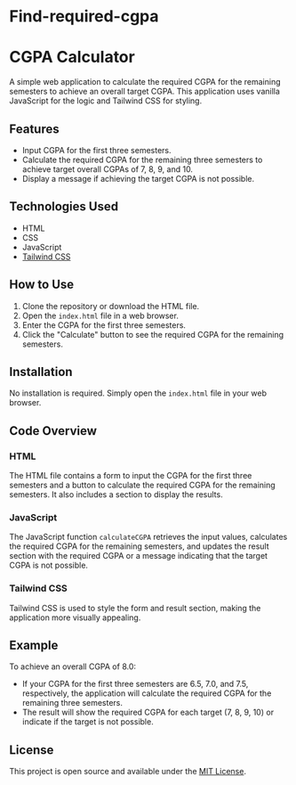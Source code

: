 # Find-required-cgpa

# CGPA Calculator

A simple web application to calculate the required CGPA for the remaining semesters to achieve an overall target CGPA. This application uses vanilla JavaScript for the logic and Tailwind CSS for styling.

## Features

- Input CGPA for the first three semesters.
- Calculate the required CGPA for the remaining three semesters to achieve target overall CGPAs of 7, 8, 9, and 10.
- Display a message if achieving the target CGPA is not possible.

## Technologies Used

- HTML
- CSS
- JavaScript
- [Tailwind CSS](https://tailwindcss.com/)

## How to Use

1. Clone the repository or download the HTML file.
2. Open the `index.html` file in a web browser.
3. Enter the CGPA for the first three semesters.
4. Click the "Calculate" button to see the required CGPA for the remaining semesters.

## Installation

No installation is required. Simply open the `index.html` file in your web browser.

## Code Overview

### HTML

The HTML file contains a form to input the CGPA for the first three semesters and a button to calculate the required CGPA for the remaining semesters. It also includes a section to display the results.

### JavaScript

The JavaScript function `calculateCGPA` retrieves the input values, calculates the required CGPA for the remaining semesters, and updates the result section with the required CGPA or a message indicating that the target CGPA is not possible.

### Tailwind CSS

Tailwind CSS is used to style the form and result section, making the application more visually appealing.

## Example

To achieve an overall CGPA of 8.0:

- If your CGPA for the first three semesters are 6.5, 7.0, and 7.5, respectively, the application will calculate the required CGPA for the remaining three semesters.
- The result will show the required CGPA for each target (7, 8, 9, 10) or indicate if the target is not possible.



## License

This project is open source and available under the [MIT License](LICENSE).


